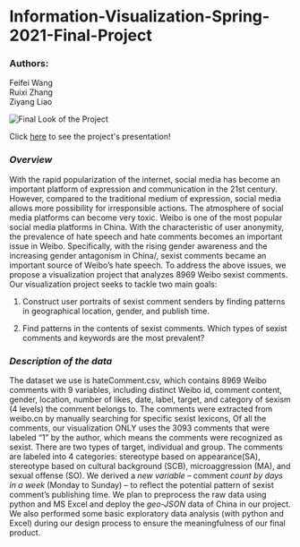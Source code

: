 # Information-Visualization-Spring-2021-Final-Project

### Authors:
Feifei Wang<br/>
Ruixi Zhang<br/>
Ziyang Liao

![Final Look of the Project](https://github.com/ian-Liaozy/Information-Visualization-Spring-2021-Final-Project/blob/da477b9315da62e73baffe61ee95f825f99da7da/Screen%20Shot%202021-05-25%20at%205.46.43%20PM.png)

Click [here](https://docs.google.com/presentation/d/1Q_JxkJXG_1RIvNT8WEpvI7sMdg-jkijkDlptKd4CkVc/edit?usp=sharing) to see the project's presentation!

### _Overview_
With the rapid popularization of the internet, social media has become an important platform of expression and communication in the 21st century. However, compared to the traditional medium of expression, social media allows more possibility for irresponsible actions. The atmosphere of social media platforms can become very toxic. Weibo is one of the most popular social media platforms in China. With the characteristic of user anonymity, the prevalence of hate speech and hate comments becomes an important issue in Weibo. Specifically, with the rising gender awareness and the increasing gender antagonism in China/, sexist comments became an important source of Weibo’s hate speech. To address the above issues, we propose a visualization project that analyzes 8969 Weibo sexist comments. 
Our visualization project seeks to tackle two main goals: 
1. Construct user portraits of sexist comment senders by finding patterns in geographical location, gender, and publish time. 

2. Find patterns in the contents of sexist comments. Which types of sexist comments and keywords are the most prevalent? 

### _Description of the data_

The dataset we use is hateComment.csv, which contains 8969 Weibo comments with 9 variables, including distinct Weibo id, comment content, gender, location, number of likes, date, label, target, and category of sexism (4 levels) the comment belongs to. The comments were extracted from weibo.cn by manually searching for specific sexist lexicons, Of all the comments, our visualization ONLY uses the 3093 comments that were labeled “1” by the author, which means the comments were recognized as sexist. There are two types of target, individual and group. The comments are labeled into 4 categories: stereotype based on appearance(SA), stereotype based on cultural background (SCB), microaggression (MA), and sexual offense (SO).
We derived a *new variable* – comment *count by days in a week* (Monday to Sunday) – to reflect the potential pattern of sexist comment’s publishing time. 
We plan to preprocess the raw data using python and MS Excel and deploy the *geo-JSON* data of China in our project. We also performed some basic exploratory data analysis (with python and Excel) during our design process to ensure the meaningfulness of our final product. 

